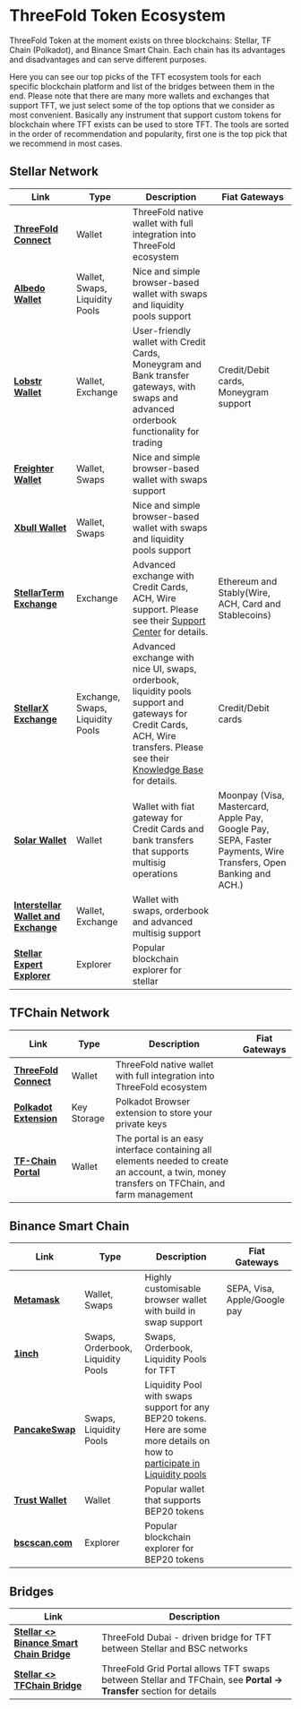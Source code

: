 # ThreeFold Token Ecosystem

ThreeFold Token at the moment exists on three blockchains: Stellar, TF Chain (Polkadot), and Binance Smart Chain. Each chain has its advantages and disadvantages and can serve different purposes.

Here you can see our top picks of the TFT ecosystem tools for each specific blockchain platform and list of the bridges between them in the end. Please note that there are many more wallets and exchanges that support TFT, we just select some of the top options that we consider as most convenient. Basically any instrument that support custom tokens for blockchain where TFT exists can be used to store TFT. The tools are sorted in the order of recommendation and popularity, first one is the top pick that we recommend in most cases. 

## Stellar Network

| Link |Type|Description|Fiat Gateways|
| --------------- |----| --------------- |---|
|  [**ThreeFold Connect**](threefold_connect) | Wallet | ThreeFold native wallet with full integration into ThreeFold ecosystem | |
| [**Albedo Wallet**](albedo) | Wallet, Swaps, Liquidity Pools | Nice and simple browser-based wallet with swaps and liquidity pools support ||
| [**Lobstr Wallet**](lobstr_wallet) | Wallet, Exchange | User-friendly wallet with Credit Cards, Moneygram and Bank transfer gateways, with swaps and advanced orderbook functionality for trading| Credit/Debit cards, Moneygram support |
| [**Freighter Wallet**](https://www.freighter.app/) | Wallet, Swaps | Nice and simple browser-based wallet with swaps support||
| [**Xbull Wallet**](https://xbull.app/) | Wallet, Swaps | Nice and simple browser-based wallet with swaps and liquidity pools support||
| [**StellarTerm Exchange**](https://stellarterm.com/) | Exchange |	Advanced exchange with Credit Cards, ACH, Wire support. Please see their [Support Center](https://stellarterm.zendesk.com/hc/en-us) for details.|Ethereum and Stably(Wire, ACH, Card and Stablecoins)|
| [**StellarX Exchange**](https://www.stellarx.com/) | Exchange, Swaps, Liquidity Pools | Advanced exchange with nice UI, swaps, orderbook, liquidity pools support and gateways for Credit Cards, ACH, Wire transfers. Please see their [Knowledge Base](https://stellarx.freshdesk.com/support/home) for details.|Credit/Debit cards|
| [**Solar Wallet**](solar_wallet) | Wallet | Wallet with fiat gateway for Credit Cards and bank transfers that supports multisig operations|Moonpay (Visa, Mastercard, Apple Pay, Google Pay, SEPA, Faster Payments, Wire Transfers, Open Banking and ACH.)|
| [**Interstellar Wallet and Exchange**](tft_interstellar) | Wallet, Exchange | Wallet with swaps, orderbook and advanced multisig support||
| [**Stellar Expert Explorer**](https://stellar.expert/) | Explorer | Popular blockchain explorer for stellar||

## TFChain Network
						
| Link |Type|Description|Fiat Gateways|
| --------------- | --------------- |-------|---|
| [**ThreeFold Connect**](threefold_connect) | Wallet | ThreeFold native wallet with full integration into ThreeFold ecosystem||
| [**Polkadot Extension**](https://library.threefold.me/info/manual/#/getstarted/manual__dashboard_portal_polkadot_create_account) | Key Storage | Polkadot Browser extension to store your private keys||
| [**TF-Chain Portal**](https://library.threefold.me/info/manual/#/manual__dashboard_portal_home) | Wallet | The portal is an easy interface containing all elements needed to create an account, a twin, money transfers on TFChain, and farm management ||
	
## Binance Smart Chain

| Link |Type|Description|Fiat Gateways|
| --------------- | --------------- |--------|---|
| [**Metamask**](tft_bsc_metamask) | Wallet, Swaps | Highly customisable browser wallet with build in swap support|SEPA, Visa, Apple/Google pay|
| [**1inch**](tft_1inch) | Swaps, Orderbook, Liquidity Pools | Swaps, Orderbook, Liquidity Pools for TFT||
| [**PancakeSwap**](tft_binance_defi) | Swaps, Liquidity Pools | Liquidity Pool with swaps support for  any BEP20 tokens. Here are some more details on how to [participate in Liquidity pools](liquidity_provider)||
| [**Trust Wallet**](tft_bsc_trustwallet) | Wallet | Popular wallet that supports BEP20 tokens||
| [**bscscan.com**](https://bscscan.com/) | Explorer | Popular blockchain explorer for BEP20 tokens||
		
## Bridges
| Link | Description |
| --------------- | --------------- |
| [**Stellar <> Binance Smart Chain Bridge**](https://bridge.bsc.threefold.io/) | ThreeFold Dubai - driven bridge for TFT between Stellar and BSC networks |
| [**Stellar <> TFChain Bridge**](https://library.threefold.me/info/manual/#/manual__dashboard_readme) | ThreeFold Grid Portal allows TFT swaps between Stellar and TFChain, see **Portal -> Transfer** section for details|
